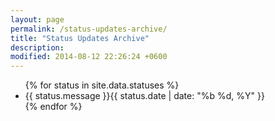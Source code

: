 ```yaml
---
layout: page
permalink: /status-updates-archive/
title: "Status Updates Archive"
description:
modified: 2014-08-12 22:26:24 +0600
---
```

<ul class="post-list">
{% for status in site.data.statuses %}
<li>
<a class="twitter-icon" href="https://twitter.com/intent/tweet?text=&quot;{{ status.message }}&quot;%20{{ site.url }}{{ page.url }}%20via%20&#64;{{ site.owner.twitter }}" title="Share on Twitter"><i class="fa fa-twitter faa-ring animated"></i> </a>{{ status.message }}<span class="entry-date"><time datetime="{{ status.date }}" itemprop="datePublished">{{ status.date | date: "%b %d, %Y" }}</time>
</li>
{% endfor %}
</ul>